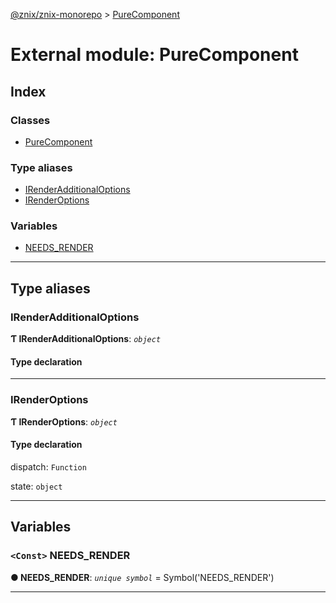 [@znix/znix-monorepo](../README.md) > [PureComponent](../modules/purecomponent.md)

# External module: PureComponent

## Index

### Classes

* [PureComponent](../classes/purecomponent.purecomponent-1.md)

### Type aliases

* [IRenderAdditionalOptions](purecomponent.md#irenderadditionaloptions)
* [IRenderOptions](purecomponent.md#irenderoptions)

### Variables

* [NEEDS_RENDER](purecomponent.md#needs_render)

---

## Type aliases

<a id="irenderadditionaloptions"></a>

###  IRenderAdditionalOptions

**Ƭ IRenderAdditionalOptions**: *`object`*

#### Type declaration

[index: `string`]: `any`

___
<a id="irenderoptions"></a>

###  IRenderOptions

**Ƭ IRenderOptions**: *`object`*

#### Type declaration

 dispatch: `Function`

 state: `object`

___

## Variables

<a id="needs_render"></a>

### `<Const>` NEEDS_RENDER

**● NEEDS_RENDER**: *`unique symbol`* =  Symbol('NEEDS_RENDER')

___


